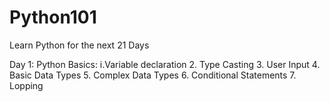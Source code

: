 # Python101

Learn Python for the next 21 Days


Day 1: Python Basics:
  i.Variable declaration
  2. Type Casting
  3. User Input
  4. Basic Data Types
  5. Complex Data Types
  6. Conditional Statements
  7. Lopping
  

